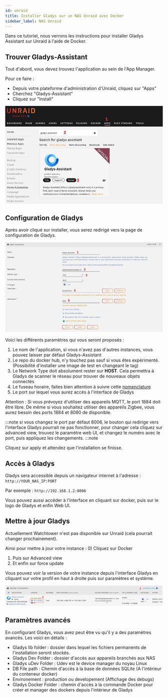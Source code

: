 ```yaml
---
id: unraid
title: Installer Gladys sur un NAS Unraid avec Docker
sidebar_label: NAS Unraid
---
```


Dans ce tutoriel, nous verrons les instructions pour installer Gladys Assistant sur Unraid à l'aide de Docker.

## Trouver Gladys-Assistant

Tout d'abord, vous devez trouvez l'application au sein de l'App Manager.

Pour ce faire :

- Depuis votre plateforme d'administration d'Unraid, cliquez sur "Apps"
- Cherchez "Gladys-Assistant"
- Cliquez sur "Install"

![AppManager](../../../../../static/img/docs/en/installation/unraid/apps_manager.jpg)

## Configuration de Gladys

Après avoir cliqué sur installer, vous serez redirigé vers la page de configuration de Gladys.

![Configuration](../../../../../static/img/docs/en/installation/unraid/docker_config.jpg)

Voici les différents paramètres qui vous seront proposés :

1. Le nom de l'application, si vous n'avez pas d'autres instances, vous pouvez laisser par défaut Gladys-Assistant
2. Le repo du docker hub, n'y touchez pas sauf si vous êtes expérimenté. (Possibilité d'installer une image de test en changeant le tag)
3. Le Network Type doit absolument rester sur **HOST**. Cela permettra à Gladys de scanner le réseau pour trouver de nouveaux objets connectés
4. Le fuseau horaire, faites bien attention à suivre cette [nomenclature](https://en.wikipedia.org/wiki/List_of_tz_database_time_zones)
5. Le port sur lequel vous aurez accès à l'interface de Gladys

Attention : Si vous prévoyez d'utiliser des appareils MQTT, le port 1884 doit être libre.
De même si vous souhaitez utiliser des appareils Zigbee, vous aurez besoin des ports 1884 et 8080 de disponible.

:::note
si vous changez le port par défaut 8006, le bouton qui redirige vers l'interface Gladys pourrait ne pas fonctionner, pour changer cela cliquez sur advanced view, trouvez le paramètre web UI, et changez le numéro avec le port, puis appliquez les changements.
:::note

Cliquez sur apply et attendez que l'installation se finisse.

## Accès à Gladys

Gladys sera accessible depuis un navigateur internet à l'adresse : `http://YOUR_NAS_IP:PORT`

Par exemple : `http://192.168.1.2:8006`

Vous pouvez aussi accéder à l'interface en cliquant sur docker, puis sur le logo de Gladys et enfin Web UI.

## Mettre à jour Gladys

Actuellement Watchtower n'est pas disponible sur Unraid (cela pourrait changer prochainement).

Ainsi pour mettre à jour votre instance : 0) Cliquez sur Docker

1. Puis sur Advanced view
2. Et enfin sur force update

Vous pouvez voir la version de votre instance depuis l'interface Gladys en cliquant sur votre profil en haut à droite puis sur paramètres et système.

![Update](../../../../../static/img/docs/en/installation/unraid/gladys_update.jpg)

## Paramètres avancés

En configurant Gladys, vous avez peut être vu qu'il y a des paramètres avancés.
Les voici en détails :

- Gladys lib folder : dossier dans lequel les fichiers permanents de l'installation seront stockés.
- Gladys Dev Folder : dossier d'accès aux appareils branchés aux NAS
- Gladys uDev Folder : Udev est le device manager du noyau Linux
- DB File path : Chemin d'accès à la base de données SQLite (A l'intérieur du conteneur docker)
- Environement : production ou developement (Affichage des debugs)
- Gladys Docker Folder : chemin d'accès à la commande Docker pour créer et manager des dockers depuis l'intérieur de Gladys
